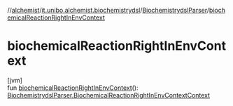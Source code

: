 //[alchemist](../../../index.md)/[it.unibo.alchemist.biochemistrydsl](../index.md)/[BiochemistrydslParser](index.md)/[biochemicalReactionRightInEnvContext](biochemical-reaction-right-in-env-context.md)

# biochemicalReactionRightInEnvContext

[jvm]\
fun [biochemicalReactionRightInEnvContext](biochemical-reaction-right-in-env-context.md)(): [BiochemistrydslParser.BiochemicalReactionRightInEnvContextContext](-biochemical-reaction-right-in-env-context-context/index.md)
